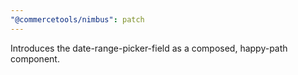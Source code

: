 ```yaml
---
"@commercetools/nimbus": patch
---
```


Introduces the date-range-picker-field as a composed, happy-path component.
